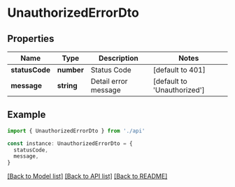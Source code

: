 # UnauthorizedErrorDto

## Properties

| Name           | Type       | Description          | Notes                       |
| -------------- | ---------- | -------------------- | --------------------------- |
| **statusCode** | **number** | Status Code          | [default to 401]            |
| **message**    | **string** | Detail error message | [default to 'Unauthorized'] |

## Example

```typescript
import { UnauthorizedErrorDto } from './api'

const instance: UnauthorizedErrorDto = {
  statusCode,
  message,
}
```

[[Back to Model list]](../README.md#documentation-for-models) [[Back to API list]](../README.md#documentation-for-api-endpoints) [[Back to README]](../README.md)
